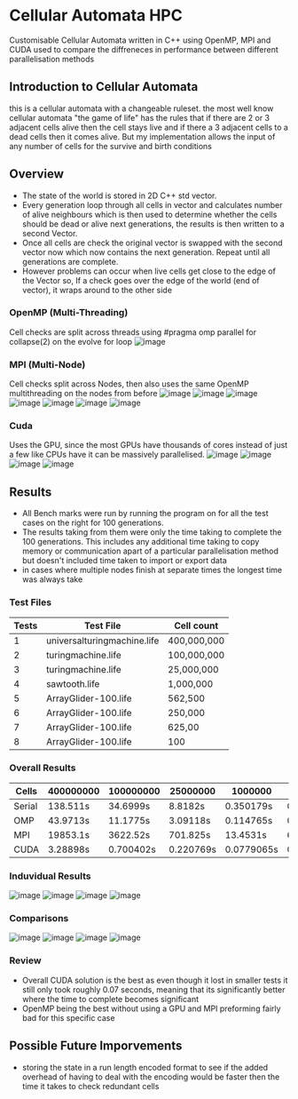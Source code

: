 # Cellular Automata HPC
Customisable Cellular Automata written in C++ using OpenMP, MPI and CUDA used to compare the diffreneces in performance between different parallelisation methods

## Introduction to Cellular Automata 
this is a cellular automata with a changeable ruleset. the most well know cellular automata "the game of life" has the rules that if there are 2 or 3 adjacent cells alive then the cell stays live and if there a 3 adjacent cells to a dead cells then it comes alive. But my implementation allows the input of any number of cells for the survive and birth conditions

## Overview
- The state of the world is stored in 2D C++ std vector.
- Every generation loop through all cells in vector and calculates number of alive neighbours which is then used to determine whether the cells should be dead or alive next generations, the results is then written to a second Vector.
- Once all cells are check the original vector is swapped with the second vector now which now contains the next generation. Repeat until all generations are complete.
- However problems can occur when live cells get close to the edge of the Vector so, If a check goes over the edge of the world (end of vector), it wraps around to the other side



### OpenMP (Multi-Threading)
Cell checks are split across threads using #pragma omp parallel for collapse(2) on the evolve for loop
![image](https://github.com/SixLeopard/Cellular_Automata_HPC/blob/main/Images/Slide15.PNG)

### MPI (Multi-Node)
Cell checks split across Nodes, then also uses the same OpenMP multithreading on the nodes from before
![image](https://github.com/SixLeopard/Cellular_Automata_HPC/blob/main/Images/Slide18.PNG)
![image](https://github.com/SixLeopard/Cellular_Automata_HPC/blob/main/Images/Slide19.PNG)
![image](https://github.com/SixLeopard/Cellular_Automata_HPC/blob/main/Images/Slide20.PNG)
![image](https://github.com/SixLeopard/Cellular_Automata_HPC/blob/main/Images/Slide21.PNG)
![image](https://github.com/SixLeopard/Cellular_Automata_HPC/blob/main/Images/Slide22.PNG)
![image](https://github.com/SixLeopard/Cellular_Automata_HPC/blob/main/Images/Slide23.PNG)
![image](https://github.com/SixLeopard/Cellular_Automata_HPC/blob/main/Images/Slide24.PNG)

### Cuda
Uses the GPU, since the most GPUs have  thousands of cores instead of just a few like CPUs have it can be massively parallelised.
![image](https://github.com/SixLeopard/Cellular_Automata_HPC/blob/main/Images/Slide30.PNG)
![image](https://github.com/SixLeopard/Cellular_Automata_HPC/blob/main/Images/Slide31.PNG)
![image](https://github.com/SixLeopard/Cellular_Automata_HPC/blob/main/Images/Slide32.PNG)
![image](https://github.com/SixLeopard/Cellular_Automata_HPC/blob/main/Images/Slide33.PNG)

## Results
- All Bench marks were run by running the program on for all the test cases on the right for 100 generations.
- The results taking from them were only the time taking to complete the 100 generations. This includes any additional time taking to copy memory or communication apart of a particular parallelisation method but doesn't included time taken to import or export data
- in cases where multiple nodes finish at separate times the longest time was always take
### Test Files
| Tests | Test File                   | Cell count  |
| ----- | --------------------------- | ----------- |
| 1     | universalturingmachine.life | 400,000,000 |
| 2     | turingmachine.life          | 100,000,000 |
| 3     | turingmachine.life          | 25,000,000  |
| 4     | sawtooth.life               | 1,000,000   |
| 5     | ArrayGlider-100.life        | 562,500     |
| 6     | ArrayGlider-100.life        | 250,000     |
| 7     | ArrayGlider-100.life        | 625,00      |
| 8     | ArrayGlider-100.life        | 100         |

### Overall Results
| Cells  | 400000000 | 100000000 | 25000000 | 1000000  | 562500   | 250000   | 62500    | 100      |
| ------ | --------- | --------- | -------- | -------- | -------- | -------- | -------- | -------- |
| Serial | 138.511s   | 34.6999s   | 8.8182s   | 0.350179s | 0.200059s | 0.08722s  | 0.022642s | 0.000261s |
| OMP    | 43.9713s   | 11.1775s   | 3.09118s  | 0.114765s | 0.063866s | 0.047792s | 0.007799s | 0.000679s |
| MPI    | 19853.1s   | 3622.52s   | 701.825s  | 13.4531s  | 6.55774s  | 3.15742s  | 1.06508s  | 0.085449s |
| CUDA   | 3.28898s   | 0.700402s   | 0.220769s | 0.0779065s | 0.0782972s | 0.0751151s | 0.0730136s | 0.0720081s |

### Induvidual Results
![image](https://github.com/SixLeopard/Cellular_Automata_HPC/blob/main/Images/Slide16.PNG)
![image](https://github.com/SixLeopard/Cellular_Automata_HPC/blob/main/Images/Slide25.PNG)
![image](https://github.com/SixLeopard/Cellular_Automata_HPC/blob/main/Images/Slide26.PNG)
![image](https://github.com/SixLeopard/Cellular_Automata_HPC/blob/main/Images/Slide34.PNG)

### Comparisons
![image](https://github.com/SixLeopard/Cellular_Automata_HPC/blob/main/Images/Slide36.PNG)
![image](https://github.com/SixLeopard/Cellular_Automata_HPC/blob/main/Images/Slide37.PNG)
![image](https://github.com/SixLeopard/Cellular_Automata_HPC/blob/main/Images/Slide38.PNG)
![image](https://github.com/SixLeopard/Cellular_Automata_HPC/blob/main/Images/Slide39.PNG)

### Review
- Overall CUDA solution is the best as even though it lost in smaller tests it still only took roughly 0.07 seconds, meaning that its significantly better where the time to complete becomes significant
- OpenMP being the best without using a GPU and MPI preforming fairly bad for this specific case

## Possible Future Imporvements
- storing the state in a run length encoded format to see if the added overhead of having to deal with the encoding would be faster then the time it takes to check redundant cells


